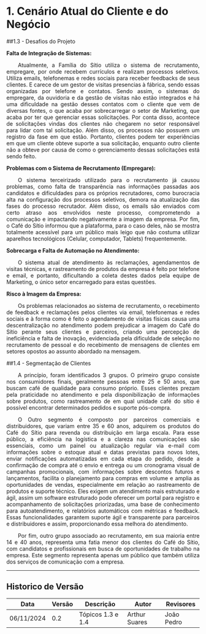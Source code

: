 # 1. Cenário Atual do Cliente e do Negócio

##1.3 - Desafios do Projeto

 **Falta de Integração de Sistemas:**
<div style="text-align: justify;">
    <p style="text-indent: 30px;">
        Atualmente, a Família do Sítio utiliza o sistema de recrutamento, empregare, por onde recebem currículos e realizam processos seletivos. Utiliza emails, telefonemas e redes sociais para receber feedbacks de seus clientes. E carece de um gestor de visitas presencias à fábrica, sendo essas organizadas por telefone e contatos. Sendo assim, o sistemas do empregare, da ouvidoria e da gestão de visitas não estão integrados e há uma dificuldade na gestão desses contatos com o cliente que vem de diversas fontes, o que acaba por sobrecarregar o setor de Marketing, que acaba por ter que gerenciar essas solicitações. Por conta disso, acontece de solicitações vindas dos clientes não chegarem no setor responsável para lidar com tal solicitação. Além disso, os processos não possuem um registro da fase em que estão. Portanto, clientes podem ter experiências em que um cliente obteve suporte a sua solicitação, enquanto outro cliente não a obteve por causa de como o gerenciamento dessas solicitações está sendo feito.
    </p>
</div>

**Problemas com o Sistema de Recrutamento (Empregare):**
<div style="text-align: justify;">
    <p style="text-indent: 30px;">
    O sistema terceirizado utilizado para o recrutamento já causou problemas, como falta de transparência nas informações passadas aos candidatos e dificuldades para os próprios recrutadores, como burocracia alta na configuração dos processos seletivos, demora na atualização das fases do processo recrutador. Além disso, os emails são enviados com certo atraso aos envolvidos neste processo, comprometendo a comunicação e impactando negativamente a imagem da empresa. Por fim, o Café do Sítio informou que a plataforma, para o caso deles, não se mostra totalmente acessível para um público mais leigo que não costuma utilizar aparelhos tecnológicos (Celular, computador, Tablets) frequentemente.
    </p>
</div>


**Sobrecarga e Falta de Automação no Atendimento:** 
<div style="text-align: justify;">
    <p style="text-indent: 30px;">
    O sistema atual de   atendimento às reclamações, agendamentos de visitas técnicas, e rastreamento de produtos da empresa é feito por telefone e email, e portanto, dificultando a coleta destes dados pela equipe de Marketing, o único setor encarregado para estas questões.
    </p>
</div>


**Risco à Imagem da Empresa:**
<div style="text-align: justify;">
    <p style="text-indent: 30px;">
    Os problemas relacionados ao sistema de recrutamento, o recebimento de feedback e reclamações pelos clientes via email, telefonemas e redes sociais e à forma como é feito o agendamento de visitas físicas causa uma descentralização no atendimento podem prejudicar a imagem do Café do Sítio perante seus clientes e parceiros, criando uma percepção de ineficiência e falta de inovação, evidenciada pela dificuldade de seleção no recrutamento de pessoal e do recebimento de mensagens de clientes em setores opostos ao assunto abordado na mensagem.
    </p>
</div>

##1.4 - Segmentação de Clientes
<div style="text-align: justify;">
    <p style="text-indent: 30px;">
        A princípio, foram identificados 3 grupos. O primeiro grupo consiste nos consumidores finais, geralmente pessoas entre 25 e 50 anos, que buscam café de qualidade para consumo próprio. Esses clientes prezam pela praticidade no atendimento e pela disponibilização de informações sobre produtos, como rastreamento de em qual unidade café do sítio é possível encontrar determinados pedidos e suporte pós-compra.
    </p>
    <p style="text-indent: 30px;">
        O Outro segmento é composto por parceiros comerciais e distribuidores, que variam entre 35 e 60 anos, adquirem os produtos do Café do Sítio para revenda ou distribuição em larga escala. Para esse público, a eficiência na logística e a clareza nas comunicações são essenciais, como um painel ou atualização regular via e-mail com informações sobre o estoque atual e datas previstas para novos lotes, enviar notificações automatizadas em cada etapa do pedido, desde a confirmação de compra até o envio e entrega ou um cronograma visual de campanhas promocionais, com informações sobre descontos futuros e lançamentos, facilita o planejamento para compras em volume e amplia as oportunidades de vendas, especialmente em relação ao rastreamento de produtos e suporte técnico. Eles exigem um atendimento mais estruturado e ágil, assim um software estruturado pode oferecer um portal para registro e acompanhamento de solicitações priorizadas, uma base de conhecimento para autoatendimento, e relatórios automáticos com métricas e feedback. Essas funcionalidades garantem suporte ágil e transparente para parceiros e distribuidores e assim, proporcionando essa melhora do atendimento.
    </p>
    <p style="text-indent: 30px;">
        Por fim, outro grupo associado ao recrutamento, em sua maioria entre 14 e 40 anos, representa uma fatia menor dos clientes do Café do Sítio, com candidatos e profissionais em busca de oportunidades de trabalho na empresa. Este segmento representa apenas um público que também utiliza dos serviços de comunicação com a empresa.
    </p>
</div>

---

## Historico de Versão
Data     | Versão | Descrição | Autor | Revisores 
-------- | ------ | --------- | ----- | ---------
06/11/2024 | 0.2 | Tópicos 1.3 e 1.4 | Arthur Suares | João Pedro